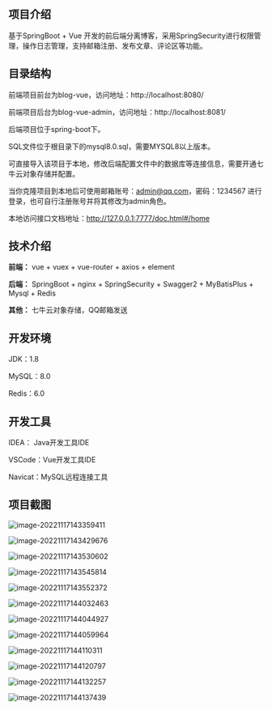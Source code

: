 ## 项目介绍

基于SpringBoot + Vue 开发的前后端分离博客，采用SpringSecurity进行权限管理，操作日志管理，支持邮箱注册、发布文章、评论区等功能。



##  目录结构

前端项目前台为blog-vue，访问地址：http://localhost:8080/ 

前端项目后台为blog-vue-admin，访问地址：http://localhost:8081/ 

后端项目位于spring-boot下。

SQL文件位于根目录下的mysql8.0.sql，需要MYSQL8以上版本。

可直接导入该项目于本地，修改后端配置文件中的数据库等连接信息，需要开通七牛云对象存储并配置。

当你克隆项目到本地后可使用邮箱账号：[admin@qq.com](mailto:admin@qq.com)，密码：1234567 进行登录，也可自行注册账号并将其修改为admin角色。

本地访问接口文档地址：http://127.0.0.1:7777/doc.html#/home



##  技术介绍

**前端：** vue + vuex + vue-router + axios  + element 

**后端：** SpringBoot + nginx  + SpringSecurity + Swagger2 + MyBatisPlus + Mysql + Redis

**其他：** 七牛云对象存储，QQ邮箱发送





##  开发环境

JDK：1.8

MySQL：8.0

Redis：6.0





## 开发工具

IDEA： Java开发工具IDE

VSCode：Vue开发工具IDE

Navicat：MySQL远程连接工具





##  项目截图

![image-20221117143359411](https://nonghb-1306784580.cos.ap-guangzhou.myqcloud.com/uPic/image-20221117143359411.png)



![image-20221117143429676](https://nonghb-1306784580.cos.ap-guangzhou.myqcloud.com/uPic/image-20221117143429676.png)

![image-20221117143530602](https://nonghb-1306784580.cos.ap-guangzhou.myqcloud.com/uPic/image-20221117143530602.png)

![image-20221117143545814](https://nonghb-1306784580.cos.ap-guangzhou.myqcloud.com/uPic/image-20221117143545814.png)

![image-20221117143552372](https://nonghb-1306784580.cos.ap-guangzhou.myqcloud.com/uPic/image-20221117143552372.png)

![image-20221117144032463](https://nonghb-1306784580.cos.ap-guangzhou.myqcloud.com/uPic/image-20221117144032463.png)



![image-20221117144044927](https://nonghb-1306784580.cos.ap-guangzhou.myqcloud.com/uPic/image-20221117144044927.png)



![image-20221117144059964](https://nonghb-1306784580.cos.ap-guangzhou.myqcloud.com/uPic/image-20221117144059964.png)



![image-20221117144110311](https://nonghb-1306784580.cos.ap-guangzhou.myqcloud.com/uPic/image-20221117144110311.png)



![image-20221117144120797](https://nonghb-1306784580.cos.ap-guangzhou.myqcloud.com/uPic/image-20221117144120797.png)



![image-20221117144132257](https://nonghb-1306784580.cos.ap-guangzhou.myqcloud.com/uPic/image-20221117144132257.png)





![image-20221117144137439](https://nonghb-1306784580.cos.ap-guangzhou.myqcloud.com/uPic/image-20221117144137439.png)
